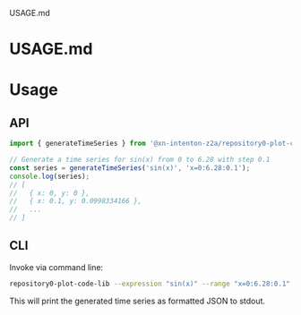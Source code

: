 USAGE.md
# USAGE.md
# Usage

## API

```js
import { generateTimeSeries } from '@xn-intenton-z2a/repository0-plot-code-lib';

// Generate a time series for sin(x) from 0 to 6.28 with step 0.1
const series = generateTimeSeries('sin(x)', 'x=0:6.28:0.1');
console.log(series);
// [
//   { x: 0, y: 0 },
//   { x: 0.1, y: 0.0998334166 },
//   ...
// ]
```

## CLI

Invoke via command line:

```sh
repository0-plot-code-lib --expression "sin(x)" --range "x=0:6.28:0.1"
```

This will print the generated time series as formatted JSON to stdout.
